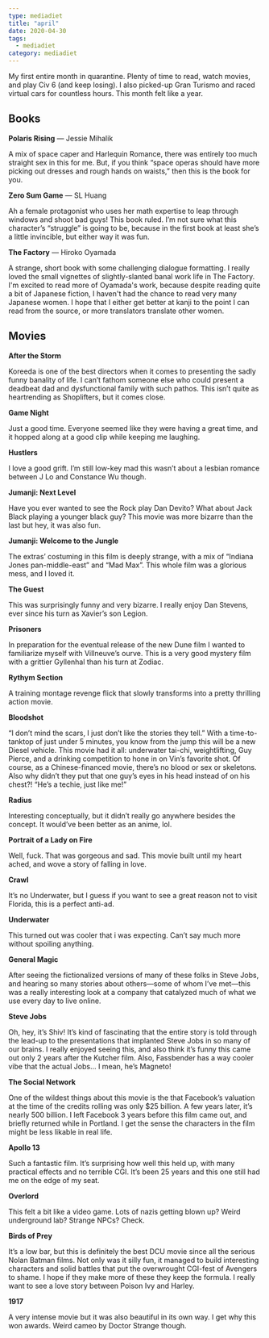 ```yaml
---
type: mediadiet
title: "april"
date: 2020-04-30
tags:
  - mediadiet
category: mediadiet
---
```


My first entire month in quarantine. Plenty of time to read, watch movies, and play Civ 6 (and keep losing). I also picked-up Gran Turismo and raced virtual cars for countless hours. This month felt like a year.

## Books

**Polaris Rising** — Jessie Mihalik

A mix of space caper and Harlequin Romance, there was entirely too much straight sex in this for me. But, if you think “space operas should have more picking out dresses and rough hands on waists,” then this is the book for you.

**Zero Sum Game** — SL Huang

Ah a female protagonist who uses her math expertise to leap through windows and shoot bad guys! This book ruled. I’m not sure what this character’s “struggle” is going to be, because in the first book at least she’s a little invincible, but either way it was fun.

**The Factory** — Hiroko Oyamada

A strange, short book with some challenging dialogue formatting. I really loved the small vignettes of slightly-slanted banal work life in The Factory. I'm excited to read more of Oyamada's work, because despite reading quite a bit of Japanese fiction, I haven't had the chance to read very many Japanese women. I hope that I either get better at kanji to the point I can read from the source, or more translators translate other women.

## Movies

**After the Storm**

Koreeda is one of the best directors when it comes to presenting the sadly funny banality of life. I can’t fathom someone else who could present a deadbeat dad and dysfunctional family with such pathos. This isn’t quite as heartrending as Shoplifters, but it comes close.

**Game Night**

Just a good time. Everyone seemed like they were having a great time, and it hopped along at a good clip while keeping me laughing.

**Hustlers**

I love a good grift. I’m still low-key mad this wasn’t about a lesbian romance between J Lo and Constance Wu though.

**Jumanji: Next Level**

Have you ever wanted to see the Rock play Dan Devito? What about Jack Black playing a younger black guy? This movie was more bizarre than the last but hey, it was also fun.

**Jumanji: Welcome to the Jungle**

The extras’ costuming in this film is deeply strange, with a mix of “Indiana Jones pan-middle-east” and “Mad Max”. This whole film was a glorious mess, and I loved it.

**The Guest**

This was surprisingly funny and very bizarre. I really enjoy Dan Stevens, ever since his turn as Xavier’s son Legion.

**Prisoners**

In preparation for the eventual release of the new Dune film I wanted to familiarize myself with Villneuve’s ourve. This is a very good mystery film with a grittier Gyllenhal than his turn at Zodiac.

**Rythym Section**

A training montage revenge flick that slowly transforms into a pretty thrilling action movie.

**Bloodshot**

“I don’t mind the scars, I just don’t like the stories they tell.” With a time-to-tanktop of just under 5 minutes, you know from the jump this will be a new Diesel vehicle. This movie had it all: underwater tai-chi, weightlifting, Guy Pierce, and a drinking competition to hone in on Vin’s favorite shot. Of course, as a Chinese-financed movie, there’s no blood or sex or skeletons. Also why didn’t they put that one guy’s eyes in his head instead of on his chest?! “He’s a techie, just like me!”

**Radius**

Interesting conceptually, but it didn’t really go anywhere besides the concept. It would’ve been better as an anime, lol.

**Portrait of a Lady on Fire**

Well, fuck. That was gorgeous and sad. This movie built until my heart ached, and wove a story of falling in love.

**Crawl**

It’s no Underwater, but I guess if you want to see a great reason not to visit Florida, this is a perfect anti-ad.

**Underwater**

This turned out was cooler that i was expecting. Can’t say much more without spoiling anything.

**General Magic**

After seeing the fictionalized versions of many of these folks in Steve Jobs, and hearing so many stories about others—some of whom I’ve met—this was a really interesting look at a company that catalyzed much of what we use every day to live online.

**Steve Jobs**

Oh, hey, it’s Shiv! It’s kind of fascinating that the entire story is told through the lead-up to the presentations that implanted Steve Jobs in so many of our brains. I really enjoyed seeing this, and also think it’s funny this came out only 2 years after the Kutcher film. Also, Fassbender has a way cooler vibe that the actual Jobs... I mean, he’s Magneto!

**The Social Network**

One of the wildest things about this movie is the that Facebook’s valuation at the time of the credits rolling was only $25 billion. A few years later, it’s nearly 500 billion. I left Facebook 3 years before this film came out, and briefly returned while in Portland. I get the sense the characters in the film might be less likable in real life.

**Apollo 13**

Such a fantastic film. It’s surprising how well this held up, with many practical effects and no terrible CGI. It’s been 25 years and this one still had me on the edge of my seat.

**Overlord**

This felt a bit like a video game. Lots of nazis getting blown up? Weird underground lab? Strange NPCs? Check.

**Birds of Prey**

It’s a low bar, but this is definitely the best DCU movie since all the serious Nolan Batman films. Not only was it silly fun, it managed to build interesting characters and solid battles that put the overwrought CGI-fest of Avengers to shame. I hope if they make more of these they keep the formula. I really want to see a love story between Poison Ivy and Harley.

**1917**

A very intense movie but it was also beautiful in its own way. I get why this won awards. Weird cameo by Doctor Strange though.